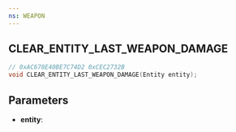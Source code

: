 ```yaml
---
ns: WEAPON
---
```

## CLEAR_ENTITY_LAST_WEAPON_DAMAGE

```c
// 0xAC678E40BE7C74D2 0xCEC2732B
void CLEAR_ENTITY_LAST_WEAPON_DAMAGE(Entity entity);
```


## Parameters
* **entity**: 

